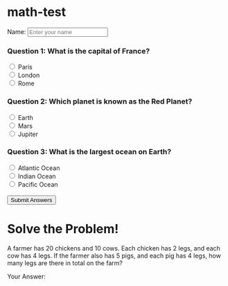 # math-test
<label for="userName">Name:</label>
<input type="text" id="userName" name="userName" placeholder="Enter your name" required>
<form>
  <h3>Question 1: What is the capital of France?</h3>
  <input type="radio" id="q1a" name="question1" value="Paris">
  <label for="q1a">Paris</label><br>
  <input type="radio" id="q1b" name="question1" value="London">
  <label for="q1b">London</label><br>
  <input type="radio" id="q1c" name="question1" value="Rome">
  <label for="q1c">Rome</label><br>

  <h3>Question 2: Which planet is known as the Red Planet?</h3>
  <input type="radio" id="q2a" name="question2" value="Earth">
  <label for="q2a">Earth</label><br>
  <input type="radio" id="q2b" name="question2" value="Mars">
  <label for="q2b">Mars</label><br>
  <input type="radio" id="q2c" name="question2" value="Jupiter">
  <label for="q2c">Jupiter</label><br>

  <h3>Question 3: What is the largest ocean on Earth?</h3>
  <input type="radio" id="q3a" name="question3" value="Atlantic Ocean">
  <label for="q3a">Atlantic Ocean</label><br>
  <input type="radio" id="q3b" name="question3" value="Indian Ocean">
  <label for="q3b">Indian Ocean</label><br>
  <input type="radio" id="q3c" name="question3" value="Pacific Ocean">
  <label for="q3c">Pacific Ocean</label><br>

  <br>
<input type="submit" value="Submit Answers">
</form>
<!DOCTYPE html>
<html lang="en">
<head>
<meta charset="UTF-8">
<meta name="viewport" content="width=device-width, initial-scale=1.0">
<title>Word Problem</title>
</head>
<body>
<h1>Solve the Problem!</h1>
<p>A farmer has 20 chickens and 10 cows. Each chicken has 2 legs, and each cow has 4 legs. If the farmer also has 5 pigs, and each pig has 4 legs, how many legs are there in total on the farm?</p>
<form action="/submit_answer" method="post"> <label for="user_answer">Your Answer:</label><br>
</html>
